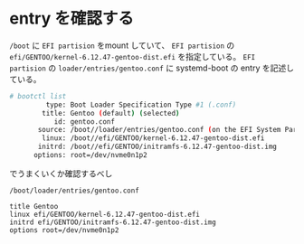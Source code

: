 
# entry を確認する

`/boot` に `EFI partision` をmount していて、
`EFI partision` の `efi/GENTOO/kernel-6.12.47-gentoo-dist.efi` を指定している。
`EFI partision` の `loader/entries/gentoo.conf` に systemd-boot の entry を記述している。

```sh
# bootctl list
         type: Boot Loader Specification Type #1 (.conf)
        title: Gentoo (default) (selected)
           id: gentoo.conf
       source: /boot//loader/entries/gentoo.conf (on the EFI System Partition)
        linux: /boot//efi/GENTOO/kernel-6.12.47-gentoo-dist.efi
       initrd: /boot//efi/GENTOO/initramfs-6.12.47-gentoo-dist.img
      options: root=/dev/nvme0n1p2
```

でうまくいくか確認するべし

`/boot/loader/entries/gentoo.conf`

```
title Gentoo
linux efi/GENTOO/kernel-6.12.47-gentoo-dist.efi
initrd efi/GENTOO/initramfs-6.12.47-gentoo-dist.img
options root=/dev/nvme0n1p2
```
